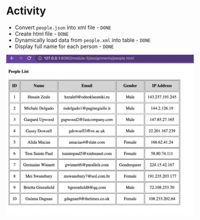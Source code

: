 # Activity

- Convert `people.json` into xml file - `DONE`
- Create html file - `DONE`
- Dynamically load data from `people.xml` into table - `DONE`
- Display full name for each person - `DONE`

![image info](./people.png)
